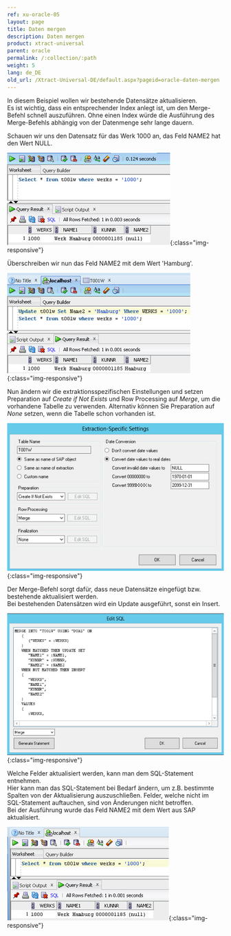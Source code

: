 ```yaml
---
ref: xu-oracle-05
layout: page
title: Daten mergen
description: Daten mergen
product: xtract-universal
parent: oracle
permalink: /:collection/:path
weight: 5
lang: de_DE
old_url: /Xtract-Universal-DE/default.aspx?pageid=oracle-daten-mergen
---
```


In diesem Beispiel wollen wir bestehende Datensätze aktualisieren.<br>
Es ist wichtig, dass ein entsprechender Index anlegt ist, um den Merge-Befehl schnell auszuführen. Ohne einen Index würde die Ausführung des Merge-Befehls abhängig von der Datenmenge sehr lange dauern. 

Schauen wir uns den Datensatz für das Werk 1000 an, das Feld NAME2 hat den Wert NULL.

![Oracle-SQL-Select-Before-Merge](/img/content/Oracle-SQL-Select-Before-Merge.jpg){:class="img-responsive"}

Überschreiben wir nun das Feld NAME2 mit dem Wert 'Hamburg'.

![Oracle-Update-Merge-Example-Data](/img/content/Oracle-Update-Merge-Example-Data.jpg){:class="img-responsive"}

Nun ändern wir die extraktionsspezifischen Einstellungen und setzen Preparation auf *Create if Not Exists* und Row Processing auf *Merge*, um die vorhandene Tabelle zu verwenden. Alternativ können Sie Preparation auf *None* setzen, wenn die Tabelle schon vorhanden ist.

![Oracle-Extraction-Specific-Settings-Merge-T001w](/img/content/Oracle-Extraction-Specific-Settings-Merge-T001w.jpg){:class="img-responsive"}

Der Merge-Befehl sorgt dafür, dass neue Datensätze eingefügt bzw. bestehende aktualisiert werden. <br>
Bei bestehenden Datensätzen wird ein Update ausgeführt, sonst ein Insert.

![Oracle-Merge-SQL-Statement](/img/content/Oracle-Merge-SQL-Statement.jpg){:class="img-responsive"}

Welche Felder aktualisiert werden, kann man dem SQL-Statement entnehmen. <br>
Hier kann man das SQL-Statement bei Bedarf ändern, um z.B. bestimmte Spalten von der Aktualisierung auszuschließen.
Felder, welche nicht im SQL-Statement auftauchen, sind von Änderungen nicht betroffen.<br>
Bei der Ausführung wurde das Feld NAME2 mit dem Wert aus SAP aktualisiert.

![Oracle-SQL-Select-After-Merge](/img/content/Oracle-SQL-Select-After-Merge.jpg){:class="img-responsive"}


